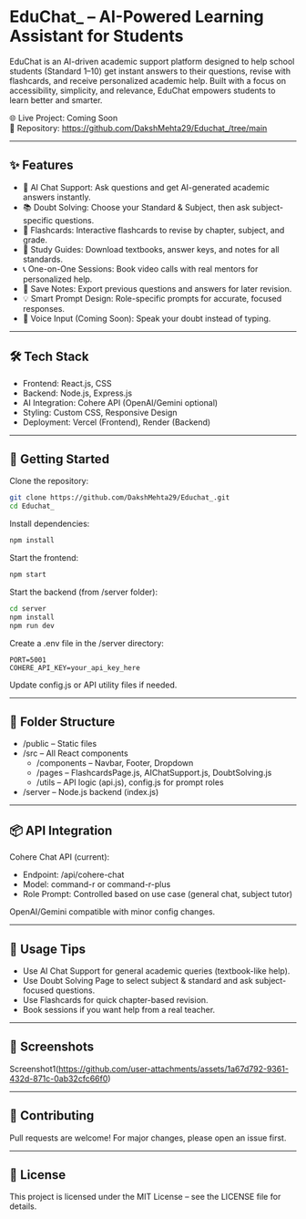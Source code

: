 
# EduChat_ – AI-Powered Learning Assistant for Students

EduChat is an AI-driven academic support platform designed to help school students (Standard 1–10) get instant answers to their questions, revise with flashcards, and receive personalized academic help. Built with a focus on accessibility, simplicity, and relevance, EduChat empowers students to learn better and smarter.

🌐 Live Project: Coming Soon  
🔗 Repository: https://github.com/DakshMehta29/Educhat_/tree/main

---

## ✨ Features

- 🤖 AI Chat Support: Ask questions and get AI-generated academic answers instantly.
- 📚 Doubt Solving: Choose your Standard & Subject, then ask subject-specific questions.
- 🧠 Flashcards: Interactive flashcards to revise by chapter, subject, and grade.
- 📄 Study Guides: Download textbooks, answer keys, and notes for all standards.
- 📞 One-on-One Sessions: Book video calls with real mentors for personalized help.
- 📩 Save Notes: Export previous questions and answers for later revision.
- 💡 Smart Prompt Design: Role-specific prompts for accurate, focused responses.
- 🎤 Voice Input (Coming Soon): Speak your doubt instead of typing.

---

## 🛠️ Tech Stack

- Frontend: React.js, CSS
- Backend: Node.js, Express.js
- AI Integration: Cohere API (OpenAI/Gemini optional)
- Styling: Custom CSS, Responsive Design
- Deployment: Vercel (Frontend), Render (Backend)

---

## 🚀 Getting Started

Clone the repository:

```bash
git clone https://github.com/DakshMehta29/Educhat_.git
cd Educhat_
```

Install dependencies:

```bash
npm install
```

Start the frontend:

```bash
npm start
```

Start the backend (from /server folder):

```bash
cd server
npm install
npm run dev
```

Create a .env file in the /server directory:

```
PORT=5001
COHERE_API_KEY=your_api_key_here
```

Update config.js or API utility files if needed.

---

## 🔧 Folder Structure

- /public – Static files
- /src – All React components
  - /components – Navbar, Footer, Dropdown
  - /pages – FlashcardsPage.js, AIChatSupport.js, DoubtSolving.js
  - /utils – API logic (api.js), config.js for prompt roles
- /server – Node.js backend (index.js)

---

## 📦 API Integration

Cohere Chat API (current):

- Endpoint: /api/cohere-chat
- Model: command-r or command-r-plus
- Role Prompt: Controlled based on use case (general chat, subject tutor)

OpenAI/Gemini compatible with minor config changes.

---

## 🧠 Usage Tips

- Use AI Chat Support for general academic queries (textbook-like help).
- Use Doubt Solving Page to select subject & standard and ask subject-focused questions.
- Use Flashcards for quick chapter-based revision.
- Book sessions if you want help from a real teacher.

---

## 📸 Screenshots

Screenshot1(https://github.com/user-attachments/assets/1a67d792-9361-432d-871c-0ab32cfc66f0)

---

## 🤝 Contributing

Pull requests are welcome! For major changes, please open an issue first.

---

## 📃 License

This project is licensed under the MIT License – see the LICENSE file for details.
